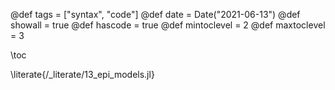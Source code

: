 @def tags = ["syntax", "code"]
@def date = Date("2021-06-13")
@def showall = true
@def hascode = true
@def mintoclevel = 2
@def maxtoclevel = 3

\toc

\literate{/_literate/13_epi_models.jl}
